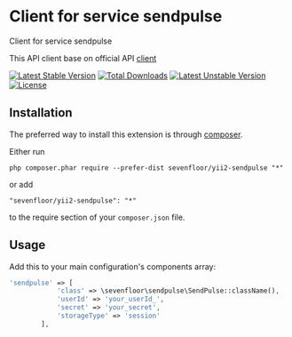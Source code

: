 Client for service sendpulse
============================
Client for service sendpulse

This API client base on official API  [client](https://github.com/sendpulse/sendpulse-rest-api-php)

[![Latest Stable Version](https://poser.pugx.org/sevenfloor/yii2-sendpulse/v/stable)](https://packagist.org/packages/sevenfloor/yii2-sendpulse) [![Total Downloads](https://poser.pugx.org/sevenfloor/yii2-sendpulse/downloads)](https://packagist.org/packages/sevenfloor/yii2-sendpulse) [![Latest Unstable Version](https://poser.pugx.org/sevenfloor/yii2-sendpulse/v/unstable)](https://packagist.org/packages/sevenfloor/yii2-sendpulse) [![License](https://poser.pugx.org/sevenfloor/yii2-sendpulse/license)](https://packagist.org/packages/sevenfloor/yii2-sendpulse)

Installation
------------

The preferred way to install this extension is through [composer](http://getcomposer.org/download/).

Either run

```
php composer.phar require --prefer-dist sevenfloor/yii2-sendpulse "*"
```

or add

```
"sevenfloor/yii2-sendpulse": "*"
```

to the require section of your `composer.json` file.


Usage
-----

Add this to your main configuration's components array:

```php
'sendpulse' => [
            'class' => \sevenfloor\sendpulse\SendPulse::className(),
            'userId' => 'your_userId_',
            'secret' => 'your_secret',
            'storageType' => 'session'
        ],
```
